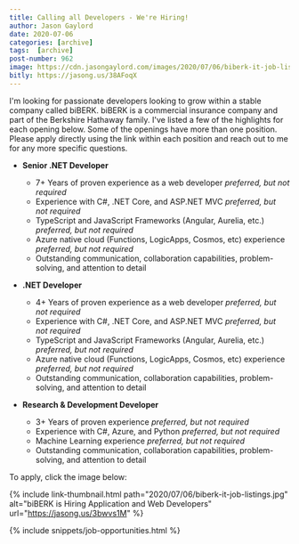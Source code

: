 ```yaml
---
title: Calling all Developers - We're Hiring!
author: Jason Gaylord
date: 2020-07-06
categories: [archive]
tags:  [archive]
post-number: 962
image: https://cdn.jasongaylord.com/images/2020/07/06/biberk-it-job-listings.jpg
bitly: https://jasong.us/38AFoqX
---
```


I'm looking for passionate developers looking to grow within a stable company called biBERK. biBERK is a commercial insurance company and part of the Berkshire Hathaway family. I've listed a few of the highlights for each opening below. Some of the openings have more than one position. Please apply directly using the link within each position and reach out to me for any more specific questions.

- **Senior .NET Developer**
  - 7+ Years of proven experience as a web developer _preferred, but not required_
  - Experience with C#, .NET Core, and ASP.NET MVC _preferred, but not required_
  - TypeScript and JavaScript Frameworks (Angular, Aurelia, etc.)  _preferred, but not required_
  - Azure native cloud (Functions, LogicApps, Cosmos, etc) experience  _preferred, but not required_
  - Outstanding communication, collaboration capabilities, problem-solving, and attention to detail

- **.NET Developer**
  - 4+ Years of proven experience as a web developer _preferred, but not required_
  - Experience with C#, .NET Core, and ASP.NET MVC _preferred, but not required_
  - TypeScript and JavaScript Frameworks (Angular, Aurelia, etc.)  _preferred, but not required_
  - Azure native cloud (Functions, LogicApps, Cosmos, etc) experience  _preferred, but not required_
  - Outstanding communication, collaboration capabilities, problem-solving, and attention to detail

- **Research & Development Developer**
  - 3+ Years of proven experience _preferred, but not required_
  - Experience with C#, Azure, and Python _preferred, but not required_
  - Machine Learning experience _preferred, but not required_
  - Outstanding communication, collaboration capabilities, problem-solving, and attention to detail

To apply, click the image below:

{% include link-thumbnail.html path="2020/07/06/biberk-it-job-listings.jpg" alt="biBERK is Hiring Application and Web Developers" url="https://jasong.us/3bwvs1M" %}

{% include snippets/job-opportunities.html %}